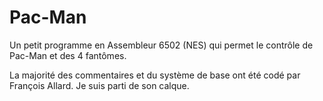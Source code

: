 # Pac-Man
Un petit programme en Assembleur 6502 (NES) qui permet le contrôle de Pac-Man et des 4 fantômes.

La majorité des commentaires et du système de base ont été codé par François Allard. Je suis parti de son calque.
